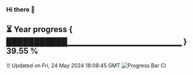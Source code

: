 ### Hi there 👋
⏳ Year progress { ███████████▁▁▁▁▁▁▁▁▁▁▁▁▁▁▁▁▁▁▁ } 39.55 %
---
⏰ Updated on Fri, 24 May 2024 18:08:45 GMT
![Progress Bar CI](https://github.com/Moyi321/Moyi321/workflows/Progress%20Bar%20CI/badge.svg)
